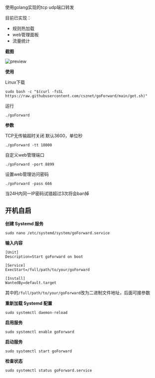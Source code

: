 使用golang实现的tcp udp端口转发

目前已实现：

 - 规则热加载
 - web管理面板
 - 流量统计

**截图**

![preview](https://www.csz.net/images/goForward.png)

**使用**

Linux下载
```
sudo bash -c "$(curl -fsSL https://raw.githubusercontent.com/csznet/goForward/main/get.sh)"
```
运行
```
./goForward
```

**参数**  

TCP无传输超时关闭
默认3600，单位秒
```
./goForward -tt 18000
```


自定义web管理端口

```
./goForward -port 8899
```

设置web管理访问密码

```
./goForward -pass 666
```

当24H内同一IP密码试错超过3次将会ban掉

## 开机自启

**创建 Systemd 服务**

```
sudo nano /etc/systemd/system/goForward.service
```

**输入内容**

```
[Unit]
Description=Start goForward on boot

[Service]
ExecStart=/full/path/to/your/goForward

[Install]
WantedBy=default.target
```

其中的```/full/path/to/your/goForward```改为二进制文件地址，后面可接参数

**重新加载 Systemd 配置**
```
sudo systemctl daemon-reload
```

**启用服务**
```
sudo systemctl enable goForward
```
**启动服务**
```
sudo systemctl start goForward
```
**检查状态**
```
sudo systemctl status goForward.service
```